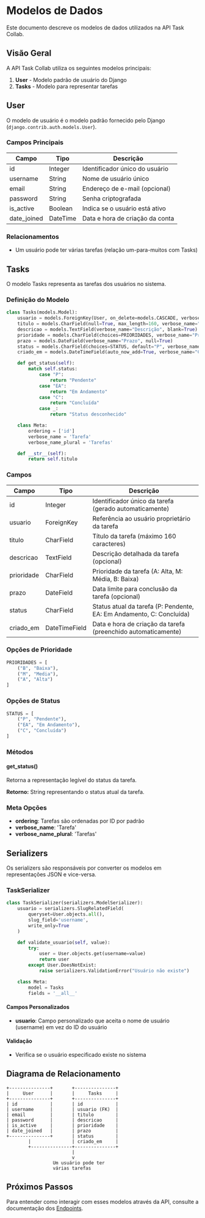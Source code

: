 # Modelos de Dados

Este documento descreve os modelos de dados utilizados na API Task Collab.

## Visão Geral

A API Task Collab utiliza os seguintes modelos principais:

1. **User** - Modelo padrão de usuário do Django
2. **Tasks** - Modelo para representar tarefas

## User

O modelo de usuário é o modelo padrão fornecido pelo Django (`django.contrib.auth.models.User`).

### Campos Principais

| Campo | Tipo | Descrição |
|-------|------|-----------|
| id | Integer | Identificador único do usuário |
| username | String | Nome de usuário único |
| email | String | Endereço de e-mail (opcional) |
| password | String | Senha criptografada |
| is_active | Boolean | Indica se o usuário está ativo |
| date_joined | DateTime | Data e hora de criação da conta |

### Relacionamentos

- Um usuário pode ter várias tarefas (relação um-para-muitos com Tasks)

## Tasks

O modelo Tasks representa as tarefas dos usuários no sistema.

### Definição do Modelo

```python
class Tasks(models.Model):
    usuario = models.ForeignKey(User, on_delete=models.CASCADE, verbose_name="Usuário")
    titulo = models.CharField(null=True, max_length=160, verbose_name="Titulo")
    descricao = models.TextField(verbose_name="Descrição", blank=True)
    prioridade = models.CharField(choices=PRIORIDADES, verbose_name="Prioridade")
    prazo = models.DateField(verbose_name="Prazo", null=True)
    status = models.CharField(choices=STATUS, default="P", verbose_name="Status", max_length=2)
    criado_em = models.DateTimeField(auto_now_add=True, verbose_name="Criado em")

    def get_status(self):
        match self.status:
            case "P":
                return "Pendente"
            case "EA":
                return "Em Andamento"
            case "C":
                return "Concluída"
            case _:
                return "Status desconhecido"

    class Meta:
        ordering = ['id']
        verbose_name = 'Tarefa'
        verbose_name_plural = 'Tarefas'

    def __str__(self):
        return self.titulo
```

### Campos

| Campo | Tipo | Descrição |
|-------|------|-----------|
| id | Integer | Identificador único da tarefa (gerado automaticamente) |
| usuario | ForeignKey | Referência ao usuário proprietário da tarefa |
| titulo | CharField | Título da tarefa (máximo 160 caracteres) |
| descricao | TextField | Descrição detalhada da tarefa (opcional) |
| prioridade | CharField | Prioridade da tarefa (A: Alta, M: Média, B: Baixa) |
| prazo | DateField | Data limite para conclusão da tarefa (opcional) |
| status | CharField | Status atual da tarefa (P: Pendente, EA: Em Andamento, C: Concluída) |
| criado_em | DateTimeField | Data e hora de criação da tarefa (preenchido automaticamente) |

### Opções de Prioridade

```python
PRIORIDADES = [
    ("B", "Baixa"),
    ("M", "Media"),
    ("A", "Alta")
]
```

### Opções de Status

```python
STATUS = [
    ("P", "Pendente"),
    ("EA", "Em Andamento"),
    ("C", "Concluída")
]
```

### Métodos

#### get_status()

Retorna a representação legível do status da tarefa.

**Retorno:** String representando o status atual da tarefa.

### Meta Opções

- **ordering**: Tarefas são ordenadas por ID por padrão
- **verbose_name**: 'Tarefa'
- **verbose_name_plural**: 'Tarefas'

## Serializers

Os serializers são responsáveis por converter os modelos em representações JSON e vice-versa.

### TaskSerializer

```python
class TaskSerializer(serializers.ModelSerializer):
    usuario = serializers.SlugRelatedField(
        queryset=User.objects.all(),
        slug_field='username',
        write_only=True
    )

    def validate_usuario(self, value):
        try:
            user = User.objects.get(username=value)
            return user
        except User.DoesNotExist:
            raise serializers.ValidationError("Usuário não existe")

    class Meta:
        model = Tasks
        fields = '__all__'
```

#### Campos Personalizados

- **usuario**: Campo personalizado que aceita o nome de usuário (username) em vez do ID do usuário

#### Validação

- Verifica se o usuário especificado existe no sistema

## Diagrama de Relacionamento

```
+---------------+       +---------------+
|     User      |       |     Tasks     |
+---------------+       +---------------+
| id            |       | id            |
| username      |       | usuario (FK)  |
| email         |       | titulo        |
| password      |       | descricao     |
| is_active     |       | prioridade    |
| date_joined   |       | prazo         |
+---------------+       | status        |
        |               | criado_em     |
        +---------------+---------------+
                        |
                        v
                 Um usuário pode ter
                 várias tarefas
```

## Próximos Passos

Para entender como interagir com esses modelos através da API, consulte a documentação dos [Endpoints](./endpoints.md).